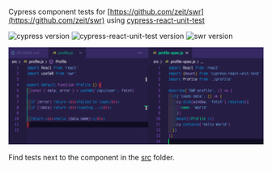 Cypress component tests for [https://github.com/zeit/swr](https://github.com/zeit/swr) using [cypress-react-unit-test](https://github.com/bahmutov/cypress-react-unit-test)

![cypress version](https://img.shields.io/badge/cypress-5.6.0-brightgreen) ![cypress-react-unit-test version](https://img.shields.io/badge/cypress--react--unit--test-4.17.2-brightgreen) ![swr version](https://img.shields.io/badge/swr-0.3.10-brightgreen)

![Test code](images/test-code.png)

Find tests next to the component in the [src](src) folder.
